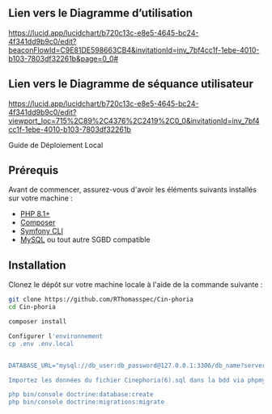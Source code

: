 



## Lien vers le Diagramme d’utilisation
https://lucid.app/lucidchart/b720c13c-e8e5-4645-bc24-4f341dd9b9c0/edit?beaconFlowId=C9E81DE598663CB4&invitationId=inv_7bf4cc1f-1ebe-4010-b103-7803df32261b&page=0_0#

## Lien vers le Diagramme de séquance utilisateur
https://lucid.app/lucidchart/b720c13c-e8e5-4645-bc24-4f341dd9b9c0/edit?viewport_loc=715%2C89%2C4376%2C2419%2C0_0&invitationId=inv_7bf4cc1f-1ebe-4010-b103-7803df32261b





Guide de Déploiement Local

## Prérequis

Avant de commencer, assurez-vous d'avoir les éléments suivants installés sur votre machine :

- [PHP 8.1+](https://www.php.net/)
- [Composer](https://getcomposer.org/)
- [Symfony CLI](https://symfony.com/download)
- [MySQL](https://www.mysql.com/) ou tout autre SGBD compatible

## Installation

Clonez le dépôt sur votre machine locale à l'aide de la commande suivante :

```bash
git clone https://github.com/RThomasspec/Cin-phoria
cd Cin-phoria

composer install

Configurer l'environnement
cp .env .env.local


DATABASE_URL="mysql://db_user:db_password@127.0.0.1:3306/db_name?serverVersion=5.7"

Importez les données du fichier Cinephoria(6).sql dans la bdd via phpmyadmin

php bin/console doctrine:database:create
php bin/console doctrine:migrations:migrate
